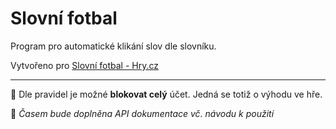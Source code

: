 Slovní fotbal
===================

Program pro automatické klikání slov dle slovníku.

Vytvořeno pro [Slovní fotbal - Hry.cz](http://www.hry.cz/slovni-fotbal)

------
:no_entry_sign: Dle pravidel je možné **blokovat celý** účet. Jedná se totiž o výhodu ve hře. 

:baby: *Časem bude doplněna API dokumentace vč. návodu k použití*

